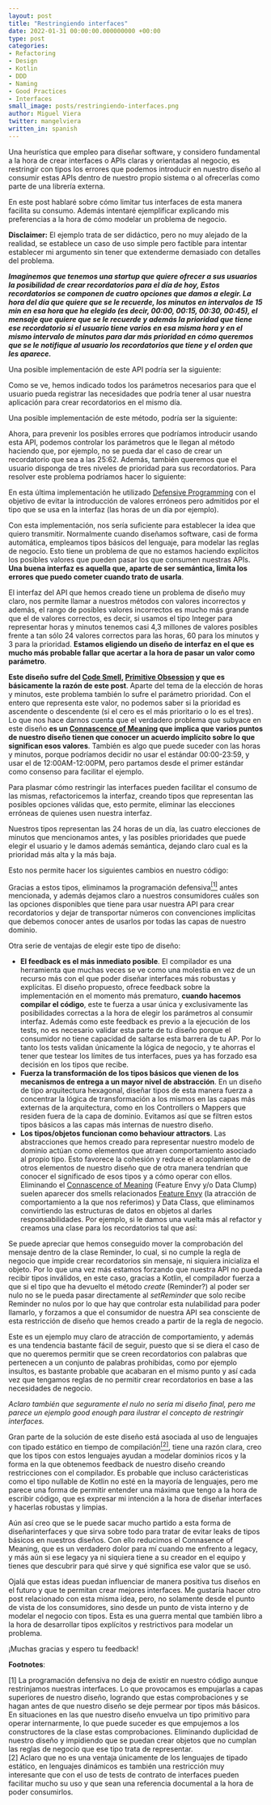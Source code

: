 ```yaml
---
layout: post
title: "Restringiendo interfaces"
date: 2022-01-31 00:00:00.000000000 +00:00
type: post
categories:
- Refactoring
- Design
- Kotlin
- DDD
- Naming
- Good Practices
- Interfaces
small_image: posts/restringiendo-interfaces.png
author: Miguel Viera
twitter: mangelviera
written_in: spanish
---
```


Una heurística que empleo para diseñar software, y considero fundamental a la hora de crear interfaces
o APIs claras y orientadas al negocio, es restringir con tipos los errores que podemos introducir en nuestro
diseño al consumir estas APIs dentro de nuestro propio sistema o al ofrecerlas como parte de una librería externa.

En este post hablaré sobre cómo limitar tus interfaces de esta manera facilita su consumo. Además intentaré ejemplificar
explicando mis preferencias a la hora de cómo modelar un problema de negocio.

**Disclaimer:** El ejemplo trata de ser didáctico, pero no muy alejado de la realidad, se establece un caso de uso simple pero factible
para intentar establecer mi argumento sin tener que extenderme demasiado con detalles del problema.

**_Imaginemos que tenemos una startup que quiere ofrecer a sus usuarios la posibilidad de crear recordatorios para el día de hoy,
Estos recordatorios se componen de cuatro opciones que damos a elegir. La hora del día que quiere que se le recuerde,
los minutos en intervalos de 15 min en esa hora que ha elegido (es decir, 00:00, 00:15, 00:30, 00:45), el mensaje que
quiere que se le recuerde y además la prioridad que tiene ese recordatorio si el usuario tiene varios en esa misma hora y
en el mismo intervalo de minutos para dar más prioridad en cómo queremos que se le notifique al usuario los recordatorios que tiene
y el orden que les aparece._**

Una posible implementación de este API podría ser la siguiente:
<script src="https://gist.github.com/mangelviera/be7ced5279503f2b88e386d2d5a38c41.js"></script>

Como se ve, hemos indicado todos los parámetros necesarios para que el usuario pueda registrar las necesidades que podría
tener al usar nuestra aplicación para crear recordatorios en el mismo día.

Una posible implementación de este método, podría ser la siguiente:
<script src="https://gist.github.com/mangelviera/966282da69ec2f26ad547b210ad88382.js"></script>

Ahora, para prevenir los posibles errores que podríamos introducir usando esta  API, podemos controlar los parámetros que
le llegan al método haciendo que, por ejemplo, no se pueda dar el caso de crear un recordatorio que sea a las 25:62.
Además, también queremos que el usuario disponga de tres niveles de prioridad para sus recordatorios. Para
resolver este problema podríamos hacer lo siguiente:
<script src="https://gist.github.com/mangelviera/e9caf7addcb9b9306cd9f79f1ea8326b.js"></script>

En esta última implementación he utilizado [Defensive Programming](https://en.wikipedia.org/wiki/Defensive_programming)
con el objetivo de evitar la introducción de valores erróneos pero admitidos por el tipo que se usa en la interfaz
(las horas de un día por ejemplo).

Con esta implementación, nos sería suficiente para establecer la idea que quiero transmitir. Normalmente cuando diseñamos
software, casi de forma automática, empleamos tipos básicos del lenguaje, para modelar las reglas de negocio. 
Esto tiene un problema de que no estamos haciendo explícitos los posibles valores que pueden pasar los que consumen nuestras APIs. 
**Una buena interfaz es aquella que, aparte de ser semántica, limita los errores que puedo cometer cuando trato de usarla**.

El interfaz del API que hemos creado tiene un problema de diseño muy claro, nos permite llamar a nuestros métodos con valores
incorrectos y además, el rango de posibles valores incorrectos es mucho más grande que el de valores correctos, es decir, 
si usamos el tipo Integer para representar horas y minutos tenemos casi 4,3 millones de valores posibles frente a tan sólo 24 valores correctos para las horas,
60 para los minutos y 3 para la prioridad. **Estamos eligiendo un diseño de interfaz en el que es mucho
más probable fallar que acertar a la hora de pasar un valor como parámetro**.

**Este diseño sufre del [Code Smell](https://refactoring.guru/es/refactoring/smells), [Primitive Obsession](https://refactoring.guru/es/smells/primitive-obsession)
y que es básicamente la razón de este post**. Aparte del tema de la elección de horas y minutos, este problema también lo sufre
el parámetro prioridad. Con el entero que representa este valor, no podemos saber si la prioridad es ascendente
o descendente (si el cero es el más prioritario o lo es el tres). 
Lo que nos hace darnos cuenta que el verdadero problema que subyace en este diseño **es un [Connascence of Meaning](https://codesai.com/2017/01/about-connascence)
que implica que varios puntos de nuestro diseño tienen que conocer un acuerdo implícito sobre lo que significan esos valores**.
También es algo que puede suceder con las horas y minutos, porque podríamos decidir no usar el estándar 00:00-23:59,
y usar el de 12:00AM-12:00PM, pero partamos desde el primer estándar como consenso para facilitar el ejemplo.

Para plasmar cómo restringir las interfaces pueden facilitar el consumo de las mismas, refactoricemos la interfaz, 
creando tipos que representan las posibles opciones válidas que, esto permite, eliminar las elecciones erróneas de quienes usen nuestra interfaz.
<script src="https://gist.github.com/mangelviera/2e526b46985253d211e135d07388284a.js"></script>

Nuestros tipos representan las 24 horas de un día, las cuatro elecciones de minutos que mencionamos antes, y las posibles
prioridades que puede elegir el usuario y le damos además semántica, dejando claro cual es la prioridad más alta y la más baja.

Esto nos permite hacer los siguientes cambios en nuestro código:
<script src="https://gist.github.com/mangelviera/824b76e64bbdb1742c082912f757f9ff.js"></script>

Gracias a estos tipos, eliminamos la programación defensiva<a href="#nota1"><sup>[1]</sup></a> antes mencionada, y además dejamos claro a nuestros consumidores
cuáles son las opciones disponibles que tiene para usar nuestra API para crear recordatorios y dejar de transportar
números con convenciones implícitas que debemos conocer antes de usarlos por todas las capas de nuestro dominio.

Otra serie de ventajas de elegir este tipo de diseño:
* **El feedback es el más inmediato posible**. El compilador es una herramienta que muchas veces se ve como una molestia
  en vez de un recurso más con el que poder diseñar interfaces más robustas y explícitas. El diseño propuesto, ofrece feedback
  sobre la implementación en el momento más prematuro, **cuando hacemos compilar el código**, este te fuerza a usar
  única y exclusivamente las posibilidades correctas a la hora de elegir los parámetros al consumir interfaz. Además como este
  feedback es previo a la ejecución de los tests, no es necesario validar esta parte de tu diseño porque el consumidor no tiene
  capacidad de saltarse esta barrera de tu AP. Por lo tanto los tests validan únicamente la lógica de negocio, y te ahorras el
  tener que testear los límites de tus interfaces, pues ya has forzado esa decisión en los tipos que recibe.
* **Fuerza la transformación de los tipos básicos que vienen de los mecanismos de entrega a un mayor nivel de abstracción**.
  En un diseño de tipo arquitectura hexagonal, diseñar tipos de esta manera fuerza a concentrar la lógica de transformación a los
  mismos en las capas más externas de la arquitectura, como en los Controllers o Mappers que residen fuera de la capa de dominio.
  Evitamos así que se filtren estos tipos básicos a las capas más internas de nuestro diseño.
* **Los tipos/objetos funcionan como behaviour attractors**. Las abstracciones que hemos creado para representar nuestro
  modelo de dominio actúan como elementos que atraen comportamiento asociado al propio tipo. Esto favorece la cohesión y reduce
  el acoplamiento de otros elementos de nuestro diseño que de otra manera tendrían que conocer el significado de esos tipos y a cómo operar con ellos. Eliminando
  el [Connascence of Meaning](https://codesai.com/2017/01/about-connascence) (Feature Envy y/o Data Clump) 
  suelen aparecer dos smells relacionados [Feature Envy](https://refactoring.guru/es/smells/feature-envy) (la atracción de comportamiento a la que nos referimos) y Data Class,
  que eliminamos convirtiendo las estructuras de datos en objetos al darles responsabilidades.
  Por ejemplo, si le damos una vuelta más al refactor y creamos una clase para los recordatorios tal que así:
<script src="https://gist.github.com/mangelviera/bee9e1ffd519f6c7f14914da244dd6b9.js"></script>

Se puede apreciar que hemos conseguido mover la comprobación del mensaje dentro de la clase Reminder, lo cual, si no cumple
la regla de negocio que impide crear recordatorios sin mensaje, ni siquiera inicializa el objeto. Por lo que
una vez más estamos forzando que nuestra API no pueda recibir tipos inválidos, en este caso, gracias a Kotlin,
el compilador fuerza a que si el tipo que ha devuelto el método _create_ (Reminder?) al poder ser nulo no se le pueda pasar
directamente al _setReminder_ que solo recibe Reminder no nulos por lo que hay que controlar esta nulabilidad para poder llamarlo,
y forzamos a que el consumidor de nuestra API sea consciente de esta restricción de diseño que hemos creado a partir de la regla de negocio.

Este es un ejemplo muy claro de atracción de comportamiento, y además es una tendencia bastante fácil de seguir, puesto que
si se diera el caso de que no queremos permitir que se creen recordatorios con palabras que pertenecen a un conjunto de palabras
prohibidas, como por ejemplo insultos, es bastante probable que acabaran en el mismo punto y así cada vez que tengamos reglas de
no permitir crear recordatorios en base a las necesidades de negocio.

_Aclaro también que seguramente el nulo no sería mi diseño final, pero me parece un ejemplo good enough para ilustrar el concepto de restringir interfaces._

Gran parte de la solución de este diseño está asociada al uso de lenguajes con tipado estático en tiempo de compilación<a href="#nota2"><sup>[2]</sup></a>,
tiene una razón clara, creo que los tipos con estos lenguajes ayudan a modelar dominios ricos y la forma en la que obtenemos
feedback de nuestro diseño creando restricciones con el compilador. Es probable que incluso carácteristicas como el tipo
nullable de Kotlin no esté en la mayoría de lenguajes, pero me parece una forma de permitir entender una máxima que tengo
a la hora de escribir código, que es expresar mi intención a la hora de diseñar interfaces y hacerlas robustas y limpias.

Aún así creo que se le puede sacar mucho partido a esta forma de diseñarinterfaces  y que sirva sobre todo para tratar
de evitar leaks de tipos básicos en nuestros diseños. Con ello reducimos el Connasence of Meaning, que es un verdadero dolor para
mí cuando me enfrento a legacy, y más aún si ese legacy ya ni siquiera tiene a su creador en el equipo y tienes que descubrir
para qué sirve y qué significa ese valor que se usó.

Ojalá que estas ideas puedan influenciar de manera positiva tus diseños en el futuro y que te permitan crear mejores interfaces.
Me gustaría hacer otro post relacionado con esta misma idea, pero, no solamente desde el punto de vista de los consumidores,
sino desde un punto de vista interno y de modelar el negocio con tipos. Esta es una guerra mental que también libro a la hora de desarrollar tipos explícitos
y restrictivos para modelar un problema.

¡Muchas gracias y espero tu feedback!

**Footnotes**:

<div class="foot-note">
  <a name="nota1"></a> [1] La programación defensiva no deja de existir en nuestro código aunque restrinjamos nuestras interfaces.
                           Lo que provocamos es empujarlas a capas superiores de nuestro diseño, logrando que estas comprobaciones y se hagan antes de que nuestro diseño se deje permear por tipos más básicos.
                           En situaciones en las que nuestro diseño envuelva un tipo primitivo para operar internarmente, lo que puede suceder es que empujemos a los constructores de la clase estas comprobaciones.
                           Eliminando duplicidad de nuestro diseño y impidiendo que se puedan crear objetos que no cumplan las reglas de negocio que ese tipo trata de representar. 
</div>
<div class="foot-note">
  <a name="nota2"></a> [2] Aclaro que no es una ventaja únicamente de los lenguajes de tipado estático, en lenguajes dinámicos es también una restricción
                           muy interesante que con el uso de tests de contrato de interfaces pueden facilitar mucho su uso y que sean una referencia
                           documental a la hora de poder consumirlos.
</div>

